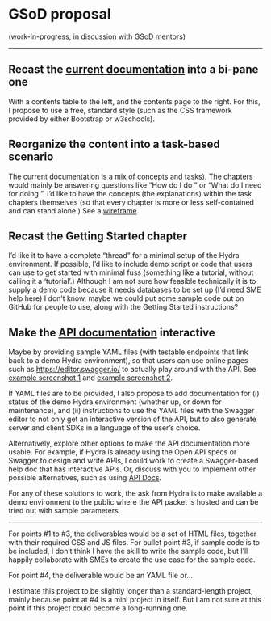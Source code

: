 # GSoD proposal

(work-in-progress, in discussion with GSoD mentors)

---

## Recast the [current documentation](https://www.hydraecosystem.org/ ) into a bi-pane one

With a contents table to the left, and the contents page to the right. For this, I propose to use a free, standard style (such as the CSS framework provided by either Bootstrap or w3schools). 

## Reorganize the content into a task-based scenario 

The current documentation is a mix of concepts and tasks). The chapters would mainly be answering questions like “How do I do <task>” or “What do I need for doing <task>”. I’d like to have the concepts (the explanations) within the task chapters themselves (so that every chapter is more or less self-contained and can stand alone.) See a [wireframe](https://github.com/AninditaBasu/AninditaBasu.github.io/blob/master/gsod/Capture6.PNG).

## Recast the Getting Started chapter

I’d like it to have a complete “thread” for a minimal setup of the Hydra environment. If possible, I’d like to include demo script or code that users can use to get started with minimal fuss (something like a tutorial, without calling it a ‘tutorial’.) Although I am not sure how feasible technically it is to supply a demo code because it needs databases to be set up (I’d need SME help here) I don’t know, maybe we could put some sample code out on GitHub for people to use, along with the Getting Started instructions?

## Make the [API documentation](https://hydrus.readthedocs.io/en/latest/hydrus.html#submodules) interactive

Maybe by providing sample YAML files (with testable endpoints that link back to a demo Hydra environment), so that users can use online pages such as https://editor.swagger.io/ to actually play around with the API. See [example screenshot 1](https://github.com/AninditaBasu/AninditaBasu.github.io/blob/master/gsod/Capture4.PNG) and [example screenshot 2](https://github.com/AninditaBasu/AninditaBasu.github.io/blob/master/gsod/Capture5.PNG).

If YAML files are to be provided, I also propose to add documentation for (i) status of the demo Hydra environment (whether up, or down for maintenance), and (ii) instructions to use the YAML files with the Swagger editor to not only get an interactive version of the API, but to also generate server and client SDKs in a language of the user’s choice.

Alternatively, explore other options to make the API documentation more usable. For example, if Hydra is already using the Open API specs or Swagger to design and write APIs, I could work to create a Swagger-based help doc that has interactive APIs. Or, discuss with you to implement other possible alternatives, such as using [API Docs](https://api-docs.io/).

For any of these solutions to work, the ask from Hydra is to make available a demo environment to the public where the API packet is hosted and can be tried out with sample parameters


---

For points #1 to #3, the deliverables would be a set of HTML files, together with their required CSS and JS files. For bullet point #3, if sample code is to be included, I don’t think I have the skill to write the sample code, but I’ll happily collaborate with SMEs to create the use case for the sample code.

For point #4, the deliverable would be an YAML file or...

I estimate this project to be slightly longer than a standard-length project, mainly because point at #4 is a mini project in itself. But I am not sure at this point if this project could become a long-running one.

